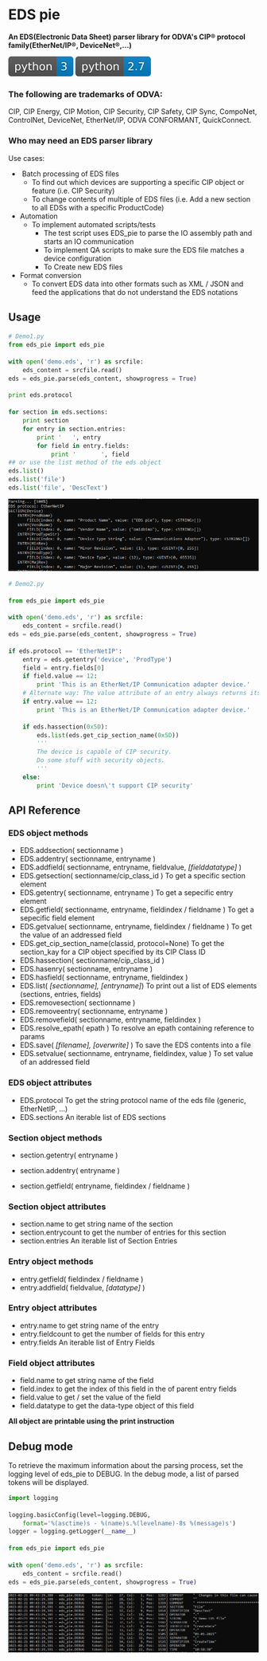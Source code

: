# EDS pie

**An EDS(Electronic Data Sheet) parser library for ODVA's CIP® protocol family(EtherNet/IP®, DeviceNet®,...)**

![python version3](readme-images/py3-badge.svg "python version 3") ![python version27](readme-images/py27-badge.svg "python version 2.7")


### The following are trademarks of ODVA:
CIP, CIP Energy, CIP Motion, CIP Security, CIP Safety, CIP Sync, CompoNet, ControlNet, DeviceNet,
EtherNet/IP, ODVA CONFORMANT, QuickConnect.

### Who may need an EDS parser library

Use cases:

- ​	Batch processing of EDS files
  - To find out which devices are supporting a specific CIP object or feature (i.e. CIP Security)
  - To change contents of multiple of EDS files (i.e. Add a new section to all EDSs with a specific ProductCode)
- Automation
  - To implement automated scripts/tests
    - The test script uses EDS_pie to parse the IO assembly path and starts an IO communication
    - To implement QA scripts to make sure the EDS file matches a device configuration
    - To Create new EDS files
- Format conversion
  - To convert EDS data into other formats such as XML / JSON and feed the applications that do not understand the EDS notations



## Usage

```python
# Demo1.py
from eds_pie import eds_pie

with open('demo.eds', 'r') as srcfile:
    eds_content = srcfile.read()
eds = eds_pie.parse(eds_content, showprogress = True)

print eds.protocol

for section in eds.sections:
    print section
    for entry in section.entries:
        print '   ', entry
        for field in entry.fields:
            print '       ', field
## or use the list method of the eds object
eds.list()
eds.list('file')
eds.list('file', 'DescText')
```

![image-demo1](readme-images/image-demo1.png)



```python
# Demo2.py

from eds_pie import eds_pie

with open('demo.eds', 'r') as srcfile:
    eds_content = srcfile.read()
eds = eds_pie.parse(eds_content, showprogress = True)

if eds.protocol == 'EtherNetIP':
    entry = eds.getentry('device', 'ProdType')
    field = entry.fields[0]
    if field.value == 12:
        print 'This is an EtherNet/IP Communication adapter device.'
    # Alternate way: The value attribute of an entry always returns its first field value.
    if entry.value == 12:
        print 'This is an EtherNet/IP Communication adapter device.'

    if eds.hassection(0x5D):
        eds.list(eds.get_cip_section_name(0x5D))
        '''
        The device is capable of CIP security.
        Do some stuff with security objects.
        '''
    else:
        print 'Device doesn\'t support CIP security'


```



## API Reference

### EDS object methods

- EDS.addsection( sectionname )
- EDS.addentry( sectionname, entryname )
- EDS.addfield( sectionname, entryname, fieldvalue, *[fielddatatype]* )
- EDS.getsection( sectionname/cip_class_id ) To get a specific section element
- EDS.getentry( sectionname, entryname ) To get a sepecific entry element
- EDS.getfield( sectionname, entryname, fieldindex / fieldname ) To get a sepecific field element
- EDS.getvalue( sectionname, entryname, fieldindex / fieldname ) To get the value of an addressed field
- EDS.get_cip_section_name(classid, protocol=None) To get the section_kay for a CIP object specified by its CIP Class ID
- EDS.hassection( sectionname/cip_class_id )
- EDS.hasenry( sectionname, entryname )
- EDS.hasfield( sectionname, entryname, fieldindex )
- EDS.list( *[sectionname],* *[entryname]*) To print out a list of EDS elements (sections, entries, fields)
- EDS.removesection( sectionname )
- EDS.removeentry( sectionname, entryname )
- EDS.removefield( sectionname, entryname, fieldindex )
- EDS.resolve_epath( epath ) To resolve an epath containing reference to params
- EDS.save( *[filename], [overwrite]* )	To save the EDS contents into a file
- EDS.setvalue( sectionname, entryname, fieldindex, value ) To set value of an addressed field

### EDS object attributes

- EDS.protocol 	To get the string protocol name of the eds file (generic, EtherNetIP, ...)
- EDS.sections  An iterable list of EDS sections

### Section object methods

- section.getentry( entryname )

- section.addentry( entryname )
- section.getfield( entryname, fieldindex / fieldname )

### Section object attributes

- section.name			to get string name of the section
- section.entrycount   to get the number of entries for this section
- section.entries         An iterable list of Section Entries

### Entry object methods

- entry.getfield( fieldindex / fieldname )
- entry.addfield( fieldvalue, *[datatype]* )

### Entry object attributes

- entry.name			to get string name of the entry
- entry.fieldcount   to get the number of fields for this entry
- entry.fields          An iterable list of Entry Fields

### Field object attributes

- field.name			to get string name of the field
- field.index            to get the index of this field in the of parent entry fields
- field.value            to get / set the value of the field
- field.datatype       to get the data-type object of this field



**All object are printable using the print instruction**





## Debug mode

To retrieve the maximum information about the parsing process, set the logging level of eds_pie to DEBUG. In the debug mode, a list of parsed tokens will be displayed.

```python
import logging

logging.basicConfig(level=logging.DEBUG,
    format='%(asctime)s - %(name)s.%(levelname)-8s %(message)s')
logger = logging.getLogger(__name__)

from eds_pie import eds_pie

with open('demo.eds', 'r') as srcfile:
    eds_content = srcfile.read()
eds = eds_pie.parse(eds_content, showprogress = True)
```

![image-debugmode](readme-images/image-debug-mode.png)

